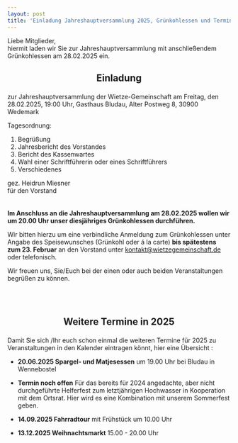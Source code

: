 ```yaml
---
layout: post
title: 'Einladung Jahreshauptversammlung 2025, Grünkohlessen und Termine'
---
```

Liebe Mitglieder,  
hiermit laden wir Sie zur Jahreshauptversammlung mit anschließendem Grünkohlessen am 28.02.2025 ein.  
  
<h2><p align="center">Einladung</p></h2>  
  
zur Jahreshauptversammlung der Wietze-Gemeinschaft
am Freitag, den 28.02.2025, 19:00 Uhr,
Gasthaus Bludau, Alter Postweg 8, 30900 Wedemark
  
Tagesordnung:
1.	Begrüßung
2.	Jahresbericht des Vorstandes
3.	Bericht des Kassenwartes
4.	Wahl einer Schriftführerin oder eines Schriftführers
5.	Verschiedenes
  
gez. Heidrun Miesner  
für den Vorstand  
<br/>
<br/>
**Im Anschluss an die Jahreshauptversammlung am 28.02.2025 wollen wir um
20.00 Uhr unser diesjähriges Grünkohlessen durchführen.**
  
Wir bitten hierzu um eine verbindliche Anmeldung zum Grünkohlessen unter Angabe des Speisewunsches (Grünkohl oder á la carte) **bis spätestens zum 23. Februar** 
an den Vorstand unter [kontakt@wietzegemeinschaft.de](mailto:kontakt@wietzegemeinschaft.de) oder telefonisch.
  
Wir freuen uns, Sie/Euch bei der einen oder auch beiden Veranstaltungen begrüßen zu können.
  
<br/>
<br/>
<h2><p align="center">Weitere Termine in 2025</p></h2>
  
Damit Sie sich /Ihr euch schon einmal die weiteren Termine für 2025 zu Veranstaltungen in den Kalender eintragen könnt, hier eine Übersicht :
  
+ **20.06.2025	Spargel- und Matjesessen** um 19.00 Uhr bei Bludau in Wennebostel

+ **Termin noch offen**  Für das bereits für 2024 angedachte, aber nicht durchgeführte Helferfest zum letztjährigen Hochwasser in Kooperation mit dem Ortsrat. 
Hier wird es eine Kombination mit unserem Sommerfest geben.
 
+ **14.09.2025	Fahrradtour** mit Frühstück um 10.00 Uhr

+ **13.12.2025 	Weihnachtsmarkt** 15.00 - 20.00 Uhr 
